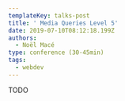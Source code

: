 ```yaml
---
templateKey: talks-post
title: ' Media Queries Level 5'
date: 2019-07-10T08:12:18.199Z
authors:
  - Noël Macé
type: conference (30-45min)
tags:
  - webdev
---
```

TODO
